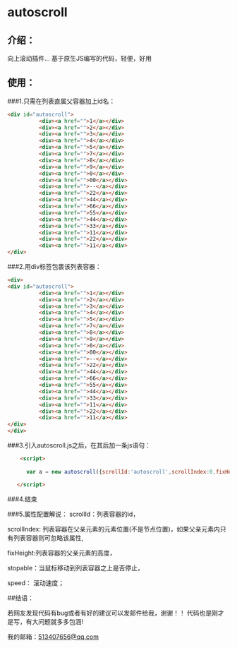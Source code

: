 # autoscroll

## 介绍：
向上滚动插件...
基于原生JS编写的代码，轻便，好用


## 使用：

###1.只需在列表直属父容器加上id名：
```html
<div id="autoscroll">
          <div><a href="">1</a></div>
          <div><a href="">2</a></div>
          <div><a href="">3</a></div>
          <div><a href="">4</a></div>
          <div><a href="">5</a></div>
          <div><a href="">7</a></div>
          <div><a href="">8</a></div>
          <div><a href="">9</a></div>
          <div><a href="">0</a></div>
          <div><a href="">00</a></div>
          <div><a href="">--</a></div>
          <div><a href="">22</a></div>
          <div><a href="">44</a></div>
          <div><a href="">66</a></div>
          <div><a href="">55</a></div>
          <div><a href="">44</a></div>
          <div><a href="">33</a></div>
          <div><a href="">11</a></div>
          <div><a href="">22</a></div>
          <div><a href="">11</a></div>
</div>
```
###2.用div标签包裹该列表容器：
```html
<div>
<div id="autoscroll">
          <div><a href="">1</a></div>
          <div><a href="">2</a></div>
          <div><a href="">3</a></div>
          <div><a href="">4</a></div>
          <div><a href="">5</a></div>
          <div><a href="">7</a></div>
          <div><a href="">8</a></div>
          <div><a href="">9</a></div>
          <div><a href="">0</a></div>
          <div><a href="">00</a></div>
          <div><a href="">--</a></div>
          <div><a href="">22</a></div>
          <div><a href="">44</a></div>
          <div><a href="">66</a></div>
          <div><a href="">55</a></div>
          <div><a href="">44</a></div>
          <div><a href="">33</a></div>
          <div><a href="">11</a></div>
          <div><a href="">22</a></div>
          <div><a href="">11</a></div>
</div>
</div>
```
###3.引入autoscroll.js之后，在其后加一条js语句：
```html
    <script>
    
      var a = new autoscroll({scrollId:'autoscroll',scrollIndex:0,fixHeight:'200px',stopable:true,speed:10});

   </script>
```   
###4.结束


###5.属性配置解说：
scrollId：列表容器的id，

scrollIndex: 列表容器在父亲元素的元素位置(不是节点位置)，如果父亲元素内只有列表容器则可忽略该属性,

fixHeight:列表容器的父亲元素的高度，

stopable：当鼠标移动到列表容器之上是否停止，

speed：  滚动速度；


##结语：

若网友发现代码有bug或者有好的建议可以发邮件给我，谢谢！！
代码也是刚才是写，有大问题就多多包涵!

我的邮箱：513407656@qq.com
